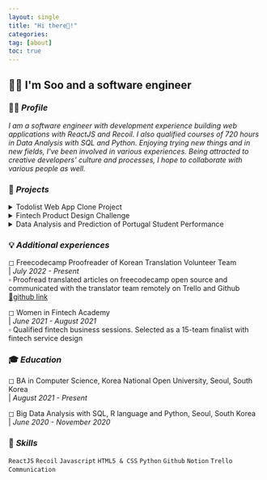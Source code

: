 ```yaml
---
layout: single
title: "Hi there👋!"
categories:
tag: [about]
toc: true
---
```


## 👩‍💻 I'm Soo and a software engineer

### 🙋‍♀️ _Profile_

<i>I am a software engineer with development experience building web applications with ReactJS and Recoil. I also qualified courses of 720 hours in Data Analysis with SQL and Python. Enjoying trying new things and in new fields, I've been involved in various experiences. Being attracted to creative developers' culture and processes, I hope to collaborate with various people as well.</i>

### 🚀 _Projects_

<details>
      <summary>Todolist Web App Clone Project</summary> 
      |<i>  December 2021 - Present</i> <br>
      <br>
      <i>▫ Developed front-end user experience using React JS, Recoil, Material UI, and REST APIs<br>
      ▫ Built app with React and while managing State through Asynchronous Recoil Atom<br>
      ▫ Analyzed the target application's structure to clone<br></i> <br>
      <img src="../images/2022-07-27-first/todoclone.gif"><br>
      <br>
      <a href="https://github.com/kenna-hwa/clonemate-front">🔗github Link</a><br>
      <br>
</details>
<details>
      <summary>Fintech Product Design Challenge</summary>
      |<i>  June 2021 - August 2021</i> <br>
      <br>
      <i>▫ Designed an idea, showing investment information and its correlation between social network service analysis and stock price<br>
      ▫ Conducted interviews and carried out paper research on 100 target users<br>
      ▫ Selected as a 15-team finalist and won $1,000 budget for the service idea<br></i> <br>
      <img src="../images/2022-07-27-first/Untitled (1).png"> <br>
      <br>
</details>
<details>
      <summary>Data Analysis and Prediction of Portugal Student Performance</summary>
      |<i>  October 2021 - November 2021</i> <br>
      <br>
      <i>▫ Analyzed the main variables that affect students' grades to identify better variable combinations<br>
      ▫ Used machine learning with Random Forest Model of scikit-learn in Python<br>
      ▫ Searched related research and papers to analyze given data set<br></i> <br>
      <br>
</details>

### 💡 _Additional experiences_

◻ Freecodecamp Proofreader of Korean Translation Volunteer Team <br>
| _July 2022 - Present_ <br>
▫ Proofread translated articles on freecodecamp open source and communicated with the translator team remotely on Trello and Github<br>
<a href="https://github.com/boyeonihn/freecodecamp-korean">🔗github link</a><br>

◻ Women in Fintech Academy<br>
| _June 2021 - August 2021_ <br>
▫ Qualified fintech business sessions. Selected as a 15-team finalist with fintech service design<br>

### 🎓 _Education_

◻ BA in Computer Science, Korea National Open University, Seoul, South Korea<br>
| _August 2021 - Present_ <br>

◻ Big Data Analysis with SQL, R language and Python, Seoul, South Korea<br>
| _June 2020 - November 2020_ <br>

### 🔧 _Skills_

`ReactJS` `Recoil` `Javascript` `HTML5 & CSS` `Python` `Github` `Notion` `Trello` `Communication`
<br>
<br>

